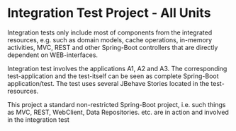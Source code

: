 Integration Test Project - All Units
====================================

Integration tests only include most of components from the integrated resources, e.g. such as domain models, cache operations, in-memory activities, MVC, REST and other Spring-Boot controllers that are directly dependent on WEB-interfaces. 

Integration test involves the applications A1, A2 and A3. The corresponding test-application and the test-itself can be seen as complete Spring-Boot application/test. The test uses several JBehave Stories located in the test-resources.

This project a standard non-restricted Spring-Boot project, i.e. such things as MVC, REST, WebClient, Data Repositories. etc. are in action and involved in the integration test